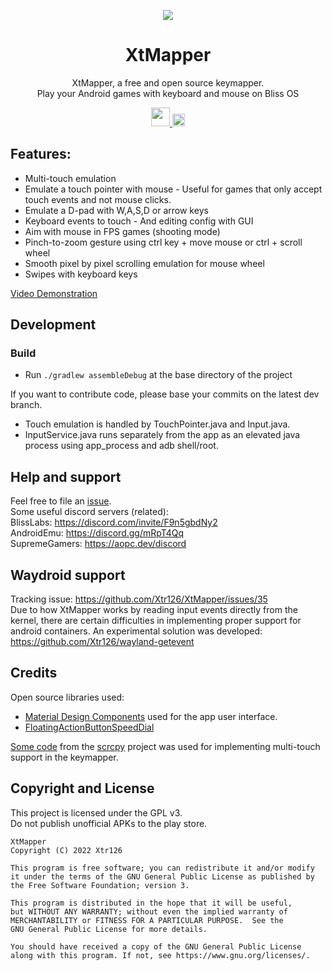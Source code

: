 <p align="center">
<a href="#" target="_blank"><img src="https://github.com/Xtr126/XtMapper/assets/80520774/90679c12-eca4-44c4-addc-1ab2635e5091" /></a>
</p>

<h1 align="center">
  XtMapper
</h1>
<p align="center">
  XtMapper, a free and open source keymapper. <br>
  Play your Android games with keyboard and mouse on Bliss OS
</p>

<p align="center">
  <a href="https://github.com/Xtr126/XtMapper/releases">
     <img src="https://img.shields.io/github/downloads/Xtr126/XtMapper/total.svg?style=for-the-badge&logo=android" height="30px"/>
  </a>
  <a href="https://github.com/Xtr126/XtMapper/actions/workflows/android.yml">
      <img src="https://github.com/Xtr126/XtMapper/actions/workflows/android.yml/badge.svg" height="20px" />
  </a>
 </p>

## Features:

- Multi-touch emulation
- Emulate a touch pointer with mouse - Useful for games that only accept touch events and not mouse clicks.
- Emulate a D-pad with W,A,S,D or arrow keys
- Keyboard events to touch - And editing config with GUI
- Aim with mouse in FPS games (shooting mode) 
- Pinch-to-zoom gesture using ctrl key + move mouse or ctrl + scroll wheel 
- Smooth pixel by pixel scrolling emulation for mouse wheel
- Swipes with keyboard keys
 
[Video Demonstration](https://www.youtube.com/watch?v=iK2OLMXRMTs)

## Development

### Build
- Run `./gradlew assembleDebug` at the base directory of the project 

If you want to contribute code, please base your commits on the latest dev branch.  

- Touch emulation is handled by TouchPointer.java and Input.java.  
- InputService.java runs separately from the app as an elevated java process using app_process and adb shell/root. 

## Help and support
Feel free to file an [issue](https://github.com/Xtr126/XtMapper/issues).  
Some useful discord servers (related):  
BlissLabs: https://discord.com/invite/F9n5gbdNy2  
AndroidEmu: https://discord.gg/mRpT4Qq  
SupremeGamers: https://aopc.dev/discord  

## Waydroid support
Tracking issue: 
https://github.com/Xtr126/XtMapper/issues/35  
Due to how XtMapper works by reading input events directly from the kernel, there are certain difficulties in implementing proper support for android containers.
An experimental solution was developed: https://github.com/Xtr126/wayland-getevent  


## Credits
Open source libraries used:
- [Material Design Components](https://github.com/material-components/material-components-android) used for the app user interface.
- [FloatingActionButtonSpeedDial](https://github.com/leinardi/FloatingActionButtonSpeedDial)

[Some code](./app/src/main/java/com/genymobile/scrcpy) from the [scrcpy](https://github.com/Genymobile/scrcpy) project was used for implementing multi-touch support in the keymapper. 

## Copyright and License
This project is licensed under the GPL v3.  
Do not publish unofficial APKs to the play store. 
```
XtMapper
Copyright (C) 2022 Xtr126

This program is free software; you can redistribute it and/or modify
it under the terms of the GNU General Public License as published by
the Free Software Foundation; version 3.

This program is distributed in the hope that it will be useful,
but WITHOUT ANY WARRANTY; without even the implied warranty of
MERCHANTABILITY or FITNESS FOR A PARTICULAR PURPOSE.  See the
GNU General Public License for more details.

You should have received a copy of the GNU General Public License 
along with this program. If not, see https://www.gnu.org/licenses/.
```


